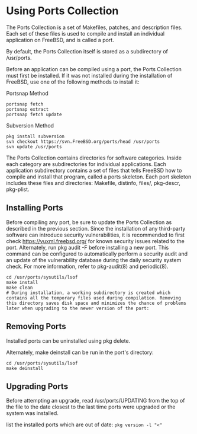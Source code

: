 # Using Ports Collection

The Ports Collection is a set of Makefiles, patches, and description files. Each set of these files is used to compile and install an individual application on FreeBSD, and is called a port.

By default, the Ports Collection itself is stored as a subdirectory of /usr/ports.

Before an application can be compiled using a port, the Ports Collection must first be installed.  If it was not installed during the installation of FreeBSD, use one of the following methods to install it:

Portsnap Method
```
portsnap fetch
portsnap extract
portsnap fetch update
```

Subversion Method
```
pkg install subversion
svn checkout https://svn.FreeBSD.org/ports/head /usr/ports
svn update /usr/ports
```

The Ports Collection contains directories for software categories. Inside each category are subdirectories for individual applications. Each application subdirectory contains a set of files that tells FreeBSD how to compile and install that program, called a ports skeleton. Each port skeleton includes these files and directories:
Makefile, distinfo, files/, pkg-descr, pkg-plist.

## Installing Ports

Before compiling any port, be sure to update the Ports Collection as described in the previous section. Since the installation of any third-party software can introduce security vulnerabilities, it is recommended to first check https://vuxml.freebsd.org/ for known security issues related to the port. Alternately, run pkg audit -F before installing a new port. This command can be configured to automatically perform a security audit and an update of the vulnerability database during the daily security system check. For more information, refer to pkg-audit(8) and periodic(8).

```
cd /usr/ports/sysutils/lsof
make install
make clean
# During installation, a working subdirectory is created which contains all the temporary files used during compilation. Removing this directory saves disk space and minimizes the chance of problems later when upgrading to the newer version of the port:
```

## Removing Ports

Installed ports can be uninstalled using pkg delete.

Alternately, make deinstall can be run in the port's directory:

```
cd /usr/ports/sysutils/lsof
make deinstall
```

## Upgrading Ports

Before attempting an upgrade, read /usr/ports/UPDATING from the top of the file to the date closest to the last time ports were upgraded or the system was installed.

list the installed ports which are out of date: `pkg version -l "<"`

